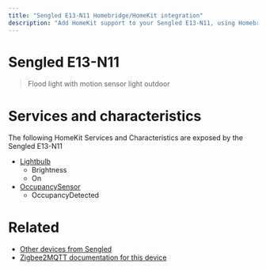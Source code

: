```yaml
---
title: "Sengled E13-N11 Homebridge/HomeKit integration"
description: "Add HomeKit support to your Sengled E13-N11, using Homebridge, Zigbee2MQTT and homebridge-z2m."
---
```

<!---
This file has been GENERATED using src/docgen/docgen.ts
DO NOT EDIT THIS FILE MANUALLY!
-->
# Sengled E13-N11
> Flood light with motion sensor light outdoor


# Services and characteristics
The following HomeKit Services and Characteristics are exposed by
the Sengled E13-N11

* [Lightbulb](../../light.md)
  * Brightness
  * On
* [OccupancySensor](../../sensors.md)
  * OccupancyDetected


# Related
* [Other devices from Sengled](../index.md#sengled)
* [Zigbee2MQTT documentation for this device](https://www.zigbee2mqtt.io/devices/E13-N11.html)